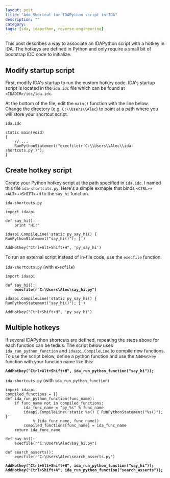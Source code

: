 ```yaml
---
layout: post
title: "Add Shortcut for IDAPython script in IDA"
description: ""
category:
tags: [ida, idapython, reverse-engineering]
---
```


This post describes a way to associate an IDAPython script with a hotkey in IDA. The hotkeys are defined in Python and only require a small bit of bootstrap IDC code to initialize.

## Modify startup script

First, modify IDA's startup to run the custom hotkey code. IDA's startup script is located in the `ida.idc` file which can be found at `<IDADIR>/idc/ida.idc`.

At the bottom of the file, edit the `main()` function with the line below. Change the directory (e.g. `C:\\Users\\Alec`) to point at a path where you will store your shortcut script.

`ida.idc`

    static main(void)
    {
        // ...
        RunPythonStatement("execfile(r'C:\\Users\\Alec\\ida-shortcuts.py')");
    }

## Create hotkey script

Create your Python hotkey script at the path specified in `ida.idc`. I named this file `ida-shortcuts.py`. Here's a simple exmaple that binds `<CTRL>`+`<ALT>`+`<SHIFT>`+`H` to the `say_hi` function.

`ida-shortcuts.py`

    import idaapi

    def say_hi():
        print "Hi!"

    idaapi.CompileLine('static py_say_hi() { RunPythonStatement("say_hi()"); }')

    AddHotkey("Ctrl+Alt+Shift+H", 'py_say_hi')

To run an external script instead of in-file code, use the `execfile` function:

`ida-shortcuts.py` (with `execfile`)

<pre><code>import idaapi

def say_hi():
    <strong>execfile(r"C:\Users\Alec\say_hi.py")</strong>

idaapi.CompileLine('static py_say_hi() { RunPythonStatement("say_hi()"); }')

AddHotkey("Ctrl+Shift+H", 'py_say_hi')</code></pre>

## Multiple hotkeys

If several IDAPython shortcuts are defined, repeating the steps above for each function can be tedius. The script below uses `ida_run_python_function` and `idaapi.CompileLine` to compile new functions. To use the script below, define a python function and use the `AddHotkey` function with your function name like this:

<pre><code><strong>AddHotkey("Ctrl+Alt+Shift+H", ida_run_python_function("say_hi"));</strong></code></pre>

`ida-shortcuts.py` (with `ida_run_python_function`)

<pre><code>import idaapi
compiled_functions = {}
def ida_run_python_function(func_name):
    if func_name not in compiled_functions:
        ida_func_name = "py_%s" % func_name
        idaapi.CompileLine('static %s() { RunPythonStatement("%s()"); }' 
            % (ida_func_name, func_name))
        compiled_functions[func_name] = ida_func_name
    return ida_func_name

def say_hi():
    execfile(r"C:\Users\Alec\say_hi.py")

def search_asserts():
    execfile(r"C:\Users\Alec\search_asserts.py")

<strong>AddHotkey("Ctrl+Alt+Shift+H", ida_run_python_function("say_hi"));</strong>
<strong>AddHotkey("Ctrl+Shift+A", ida_run_python_function("search_asserts"));</strong>
</code></pre>